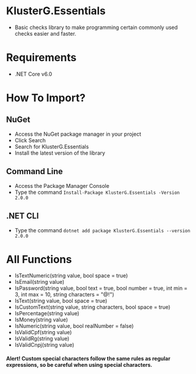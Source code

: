 # KlusterG.Essentials
* Basic checks library to make programming certain commonly used checks easier and faster.

# Requirements
* .NET Core v6.0

# How To Import?

## NuGet
* Access the NuGet package manager in your project
* Click Search
* Search for KlusterG.Essentials
* Install the latest version of the library

## Command Line
* Access the Package Manager Console
* Type the command ```Install-Package KlusterG.Essentials -Version 2.0.0```

## .NET CLI
* Type the command ```dotnet add package KlusterG.Essentials --version 2.0.0```

# All Functions

* IsTextNumeric(string value, bool space = true)
* IsEmail(string value)
* IsPassword(string value, bool text = true, bool number = true, int min = 3, int max = 10, string characters = "@!")
* IsText(string value, bool space = true)
* IsCustomText(string value, string characters, bool space = true)
* IsPercentage(string value)
* IsMoney(string value)
* IsNumeric(string value, bool realNumber = false)
* IsValidCpf(string value)
* IsValidRg(string value)
* IsValidCnpj(string value)

#### Alert! Custom special characters follow the same rules as regular expressions, so be careful when using special characters.
